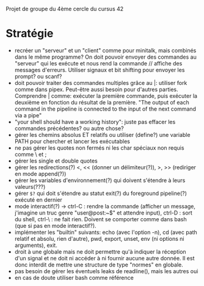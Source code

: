 Projet de groupe du 4ème cercle du cursus 42

# Stratégie
- recréer un "serveur" et un "client" comme pour minitalk, mais combinés dans le même programme? On doit pouvoir envoyer des commandes au "serveur" qui les exécute et nous rend la commande // affiche des messages d'erreurs. Utiliser signaux et bit shifting pour envoyer les prompt? ou scanf?
- doit pouvoir traiter des commandes multiples grâce au |: utiliser fork comme dans pipex. Peut-être aussi besoin pour d'autres parties. Comprendre | comme: exécuter la première commande, puis exécuter la deuxième en fonction du résultat de la première. "The output of each command in the pipeline is connected to the input of the next command via a pipe"
- "your shell should have a working history": juste pas effacer les commandes précédentes? ou autre chose?
- gérer les chemins absolus ET relatifs ou utiliser (define?) une variable PATH pour chercher et lancer les exécutables
- ne pas gérer les quotes non fermés ni les char spéciaux non requis comme \ et ; 
- gérer les single et double quotes
- gérer les redirections(?) <, << (donner un délimiteur(?)), >, >> (rediriger en mode append(?))
- gérer les variables d'environnement(?) qui doivent s'étendre à leurs valeurs(???)
- gérer ``$?`` qui doit s'étendre au statut exit(?) du foreground pipeline(?) exécuté en dernier 
- mode interactif(?) -> ctrl-C : rendre la commande (afficher un message, j'imagine un truc genre "user@post:~$" et attendre input), ctrl-D : sort du shell, ctrl-\ : ne fait rien. Doivent se comporter comme dans bash (que si pas en mode interactif?).
- implémenter les "builtin" suivants: echo (avec l'option -n), cd (avec path relatif et absolu, rien d'autre), pwd, export, unset, env (ni options ni arguments), exit. 
- droit à une globale mais ne doit permettre qu'à indiquer la réception d'un signal et ne doit ni accéder à ni fournir aucune autre donnée. Il est donc interdit de mettre une structure de type "normes" en globale.
- pas besoin de gérer les éventuels leaks de readline(), mais les autres oui
- en cas de doute utiliser bash comme référence
